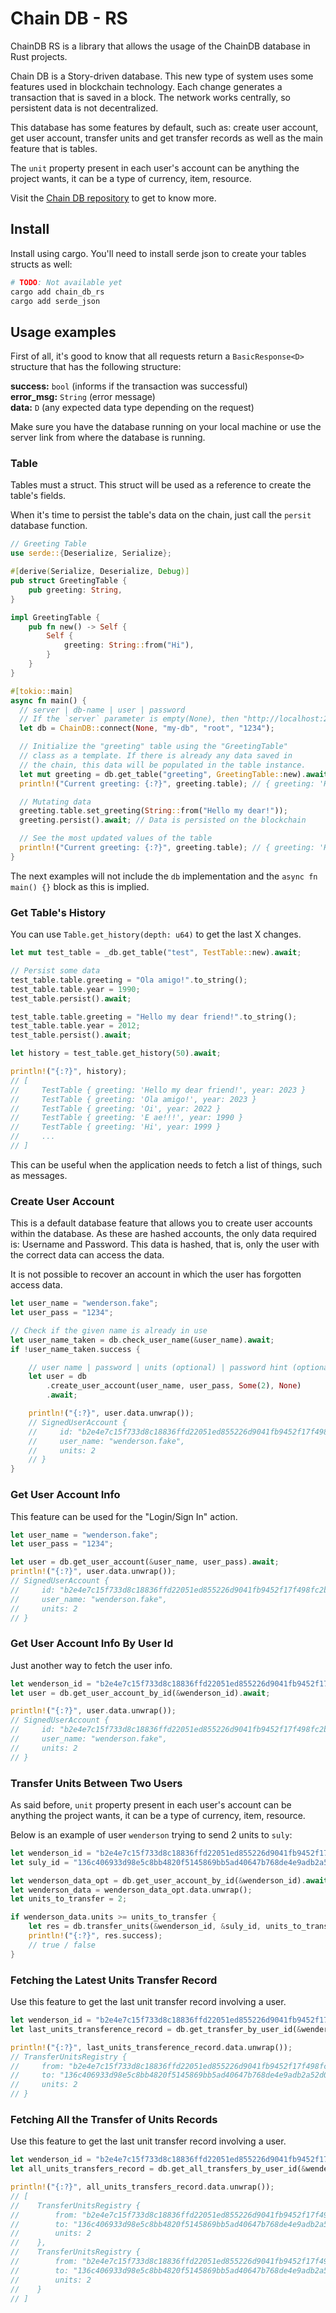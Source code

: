 # Chain DB - RS

ChainDB RS is a library that allows the usage of the ChainDB database in Rust projects.

Chain DB is a Story-driven database. This new type of system uses some features used in blockchain technology. Each change generates a transaction that is saved in a block. The network works centrally, so persistent data is not decentralized.

This database has some features by default, such as: create user account, get user account, transfer units and get transfer records as well as the main feature that is tables.

The `unit` property present in each user's account can be anything the project wants, it can be a type of currency, item, resource.

Visit the [Chain DB repository](https://github.com/wpdas/chain-db) to get to know more.

## Install

Install using cargo. You'll need to install serde json to create your tables structs as well:

```sh
# TODO: Not available yet
cargo add chain_db_rs
cargo add serde_json
```

## Usage examples

First of all, it's good to know that all requests return a `BasicResponse<D>` structure that has the following structure:

**success:** `bool` (informs if the transaction was successful) <br/>
**error_msg:** `String` (error message) <br/>
**data:** `D` (any expected data type depending on the request) <br/>

Make sure you have the database running on your local machine or use the server link from where the database is running.

### Table

Tables must a struct. This struct will be used as a reference to create the table's fields.

When it's time to persist the table's data on the chain, just call the `persit` database function.

```rs
// Greeting Table
use serde::{Deserialize, Serialize};

#[derive(Serialize, Deserialize, Debug)]
pub struct GreetingTable {
    pub greeting: String,
}

impl GreetingTable {
    pub fn new() -> Self {
        Self {
            greeting: String::from("Hi"),
        }
    }
}
```

```rs
#[tokio::main]
async fn main() {
  // server | db-name | user | password
  // If the `server` parameter is empty(None), then "http://localhost:2818" will be used.
  let db = ChainDB::connect(None, "my-db", "root", "1234");

  // Initialize the "greeting" table using the "GreetingTable"
  // class as a template. If there is already any data saved in
  // the chain, this data will be populated in the table instance.
  let mut greeting = db.get_table("greeting", GreetingTable::new).await;
  println!("Current greeting: {:?}", greeting.table); // { greeting: 'Hi' }

  // Mutating data
  greeting.table.set_greeting(String::from("Hello my dear!"));
  greeting.persist().await; // Data is persisted on the blockchain

  // See the most updated values of the table
  println!("Current greeting: {:?}", greeting.table); // { greeting: 'Hello my dear!' }
}
```

The next examples will not include the `db` implementation and the `async fn main() {}` block as this is implied.

### Get Table's History

You can use `Table.get_history(depth: u64)` to get the last X changes.

```rs
let mut test_table = _db.get_table("test", TestTable::new).await;

// Persist some data
test_table.table.greeting = "Ola amigo!".to_string();
test_table.table.year = 1990;
test_table.persist().await;

test_table.table.greeting = "Hello my dear friend!".to_string();
test_table.table.year = 2012;
test_table.persist().await;

let history = test_table.get_history(50).await;

println!("{:?}", history);
// [
//     TestTable { greeting: 'Hello my dear friend!', year: 2023 }
//     TestTable { greeting: 'Ola amigo!', year: 2023 }
//     TestTable { greeting: 'Oi', year: 2022 }
//     TestTable { greeting: 'E ae!!!', year: 1990 }
//     TestTable { greeting: 'Hi', year: 1999 }
//     ...
// ]
```

This can be useful when the application needs to fetch a list of things, such as messages.

### Create User Account

This is a default database feature that allows you to create user accounts within the database. As these are hashed accounts, the only data required is: Username and Password. This data is hashed, that is, only the user with the correct data can access the data.

It is not possible to recover an account in which the user has forgotten access data.

```rs
let user_name = "wenderson.fake";
let user_pass = "1234";

// Check if the given name is already in use
let user_name_taken = db.check_user_name(&user_name).await;
if !user_name_taken.success {

    // user name | password | units (optional) | password hint (optional - may be used in the future versions)
    let user = db
        .create_user_account(user_name, user_pass, Some(2), None)
        .await;

    println!("{:?}", user.data.unwrap());
    // SignedUserAccount {
    //     id: "b2e4e7c15f733d8c18836ffd22051ed855226d9041fb9452f17f498fc2bcbce3",
    //     user_name: "wenderson.fake",
    //     units: 2
    // }
}
```

### Get User Account Info

This feature can be used for the "Login/Sign In" action.

```rs
let user_name = "wenderson.fake";
let user_pass = "1234";

let user = db.get_user_account(&user_name, user_pass).await;
println!("{:?}", user.data.unwrap());
// SignedUserAccount {
//     id: "b2e4e7c15f733d8c18836ffd22051ed855226d9041fb9452f17f498fc2bcbce3",
//     user_name: "wenderson.fake",
//     units: 2
// }
```

### Get User Account Info By User Id

Just another way to fetch the user info.

```rs
let wenderson_id = "b2e4e7c15f733d8c18836ffd22051ed855226d9041fb9452f17f498fc2bcbce3";
let user = db.get_user_account_by_id(&wenderson_id).await;

println!("{:?}", user.data.unwrap());
// SignedUserAccount {
//     id: "b2e4e7c15f733d8c18836ffd22051ed855226d9041fb9452f17f498fc2bcbce3",
//     user_name: "wenderson.fake",
//     units: 2
// }
```

### Transfer Units Between Two Users

As said before, `unit` property present in each user's account can be anything the project wants, it can be a type of currency, item, resource.

Below is an example of user `wenderson` trying to send 2 units to `suly`:

```rs
let wenderson_id = "b2e4e7c15f733d8c18836ffd22051ed855226d9041fb9452f17f498fc2bcbce3";
let suly_id = "136c406933d98e5c8bb4820f5145869bb5ad40647b768de4e9adb2a52d0dea2f";

let wenderson_data_opt = db.get_user_account_by_id(&wenderson_id).await;
let wenderson_data = wenderson_data_opt.data.unwrap();
let units_to_transfer = 2;

if wenderson_data.units >= units_to_transfer {
    let res = db.transfer_units(&wenderson_id, &suly_id, units_to_transfer).await;
    println!("{:?}", res.success);
    // true / false
}
```

### Fetching the Latest Units Transfer Record

Use this feature to get the last unit transfer record involving a user.

```rs
let wenderson_id = "b2e4e7c15f733d8c18836ffd22051ed855226d9041fb9452f17f498fc2bcbce3";
let last_units_transference_record = db.get_transfer_by_user_id(&wenderson_id).await;

println!("{:?}", last_units_transference_record.data.unwrap());
// TransferUnitsRegistry {
//     from: "b2e4e7c15f733d8c18836ffd22051ed855226d9041fb9452f17f498fc2bcbce3",
//     to: "136c406933d98e5c8bb4820f5145869bb5ad40647b768de4e9adb2a52d0dea2f",
//     units: 2
// }
```

### Fetching All the Transfer of Units Records

Use this feature to get the last unit transfer record involving a user.

```rs
let wenderson_id = "b2e4e7c15f733d8c18836ffd22051ed855226d9041fb9452f17f498fc2bcbce3";
let all_units_transfers_record = db.get_all_transfers_by_user_id(&wenderson_id).await;

println!("{:?}", all_units_transfers_record.data.unwrap());
// [
//    TransferUnitsRegistry {
//        from: "b2e4e7c15f733d8c18836ffd22051ed855226d9041fb9452f17f498fc2bcbce3",
//        to: "136c406933d98e5c8bb4820f5145869bb5ad40647b768de4e9adb2a52d0dea2f",
//        units: 2
//    },
//    TransferUnitsRegistry {
//        from: "b2e4e7c15f733d8c18836ffd22051ed855226d9041fb9452f17f498fc2bcbce3",
//        to: "136c406933d98e5c8bb4820f5145869bb5ad40647b768de4e9adb2a52d0dea2f",
//        units: 2
//    }
// ]
```
